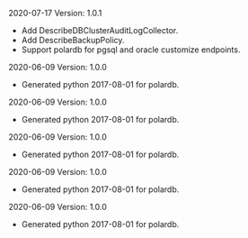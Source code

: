 2020-07-17 Version: 1.0.1
- Add DescribeDBClusterAuditLogCollector.
- Add DescribeBackupPolicy.
- Support polardb for pgsql and oracle customize endpoints.

2020-06-09 Version: 1.0.0
- Generated python 2017-08-01 for polardb.

2020-06-09 Version: 1.0.0
- Generated python 2017-08-01 for polardb.

2020-06-09 Version: 1.0.0
- Generated python 2017-08-01 for polardb.

2020-06-09 Version: 1.0.0
- Generated python 2017-08-01 for polardb.

2020-06-09 Version: 1.0.0
- Generated python 2017-08-01 for polardb.

